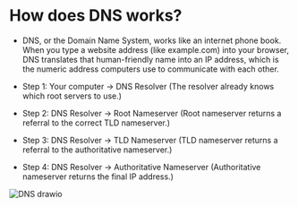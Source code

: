 # How does DNS works?

* DNS, or the Domain Name System, works like an internet phone book. When you type a website address (like example.com) into your browser, DNS translates that human-friendly name into an IP address, 
which is the numeric address computers use to communicate with each other. 
* Step 1: Your computer → DNS Resolver
(The resolver already knows which root servers to use.)

* Step 2: DNS Resolver → Root Nameserver
(Root nameserver returns a referral to the correct TLD nameserver.)

* Step 3: DNS Resolver → TLD Nameserver
(TLD nameserver returns a referral to the authoritative nameserver.)

* Step 4: DNS Resolver → Authoritative Nameserver
(Authoritative nameserver returns the final IP address.)

![DNS drawio](https://github.com/user-attachments/assets/cc20687a-11c3-47ce-b038-2652866a0c04)
